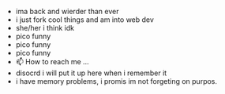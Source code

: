 - ima back and wierder than ever
- i just fork cool things and am into web dev
- she/her i think idk
- pico funny
- pico funny
- pico funny
- 📫 How to reach me ...
- disocrd i will put it up here when i remember it
- i have memory problems, i promis im not forgeting on purpos.

<!---
loniop/loniop is a ✨ special ✨ repository because its `README.md` (this file) appears on your GitHub profile.
You can click the Preview link to take a look at your changes.
--->
